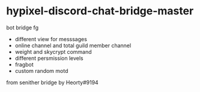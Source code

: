 # hypixel-discord-chat-bridge-master
 bot bridge fg

+ different view for messsages
+ online channel and total guild member channel
+ weight and skycrypt command
+ different persmission levels
+ fragbot
+ custom random motd



from senither bridge by Heorty#9194
